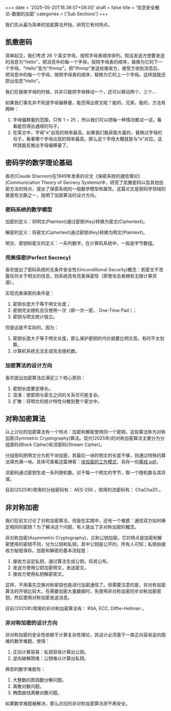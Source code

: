 +++
date = '2025-05-20T16:36:07+08:00'
draft = false
title = '信息安全概论-数据的加密'
categories = ['Sub Sections']
+++

我们先从最为简单的加密算法开始，研究它有何特点。

## 凯撒密码
简单起见，我们考虑 26 个英文字母，按照字母表顺序排列。假设发送方想要发送的消息为"Hello"，把消息中的每一个字母，按照字母表的顺序，替换为它的下一个字母。"Hello"变为"Ifmmp"。把"Ifmmp"发送给接收方，接受方收到消息后，把消息中的每一个字母，按照字母表的顺序，替换为它的上一个字母。这样就能还原出信息"Hello"。

我们在替换字母的时候，并非只能把字母移动一个，还可以移动两个、三个...

如果我们事先并不知道字母偏移量，能否得出原文呢？能的，兄弟，能的，方法有两种：

1. 字母偏移量的范围，只有 1 ~ 25 ，所以我们可以把每一种情况都试一试，看看能否得出通顺的句子。
1. 在英文中，字母"e"出现的频率最高。如果我们能获取大量的，替换过字母的句子，看看哪个字母出现的频率最高，那么这个字母大概就是与"e"对应。这样就能反推出字母偏移量了。

## 密码学的数学理论基础
香农(Claude Shannon)在1949年发表的论文《保密系统的通信理论》(Communication Theory of Secrecy Systems)中，研究了凯撒密码以及其他加密方法的特点，提出了保密系统的一般数学模型和属性。这篇论文是密码学领域的奠基性文献之一，指明了加密算法的设计方向。

### 密码系统的数学模型
加密的定义：将明文(Plaintext)通过密钥(Key)转换为密文(Ciphertext)。

解密的定义：将密文(Ciphertext)通过密钥(Key)转换为明文(Plaintext)。

明文、密钥和密文的定义：一系列数字。在计算机系统中，一般是字节数组。

### 完美保密(Perfect Secrecy)
香农提出了密码系统的无条件安全性(Unconditional Security)概念：若密文不泄露任何关于明文的信息，则系统具有完美保密性（即使攻击者拥有无限计算资源）。

实现完美保密的条件是：

1. 密钥长度大于等于明文长度；
1. 密钥完全随机且仅使用一次（即一次一密， One-Time Pad ）；
1. 密钥与明文统计独立。

但是这是不实际的，因为：

1. 密钥长度大于等于明文长度，那么保护密钥的代价就要比明文高，有时不太划算。
1. 计算机系统无法生成完全随机数。

### 加密算法的设计方向
香农提出加密算法应满足三个核心原则：

1. 密钥长度要足够长。
1. 混淆：使密钥与密文之间的关系尽可能复杂。
1. 扩散：将明文的统计特性分散到整个密文中。

## 对称加密算法
以上讨论的加密算法有一个特点：加密和解密使用同一个密钥。这些算法称为对称加密(Symmetric Cryptography)算法。现代(2025年)的对称加密算法主要分为分组密码(Block Cipher)和流密码(Stream Cipher)。

分组密码把明文分为若干块加密，若最后一块的明文的长度不够，则通过特殊的算法填充满一块。具体可查看这篇博客：[块加密的工作模式](https://www.ruanx.net/block-cipher-mode/)，另存一份[离线 pdf](references/Block-encryption-mode-of-operation.pdf)。

流密码通过密钥生成一系列随机数。对于每一个明文的字节，取一个随机数与其异或。

目前(2025年)常用的分组密码有： AES-256 ，常用的流密码有： ChaCha20 。

## 非对称加密
我们在前文讨论了对称加密算法，但是在实践中，还有一个难题：通信双方如何确定相同的密钥？为了解决这个问题，有人提出了非对称加密的概念。

非对称加密(Asymmetric Cryptography)，又称公钥加密。它的特点是加密和解密使用的密钥不同，分为公钥和私钥。其中公钥是公开的，所有人可知；私钥由接收方秘密保存。加密和解密的基本流程是：

1. 接收方设定私钥，通过算法生成公钥，将其公布。
1. 发送方使用公钥加密明文，发送密文。
1. 接收方使用私钥解密密文。

这样，不用事先交换对称密钥也能进行加密通信了。但需要注意的是，非对称加密算法的开销比较大，在需要加密大量数据时，先使用非对称加密同步对称加密密钥，然后使用对称加密发送消息。

目前(2025年)常用的非对称加密算法有： RSA, ECC, Diffie-Hellman 。

### 非对称加密的设计方向
非对称加密的安全性依赖于计算复杂性理论，其设计必须基于一类正向容易逆向困难的数学难题，使得：

1. 正向计算容易：私钥容易计算出公钥。
1. 逆向破解困难：公钥难以计算出私钥。

典型的数学难题有：

1. 大整数的质因数分解问题。
1. 离散对数问题。
1. 椭圆曲线离散对数问题。

如果数学难题被解决，那么对应的非对称加密算法将不再安全。
